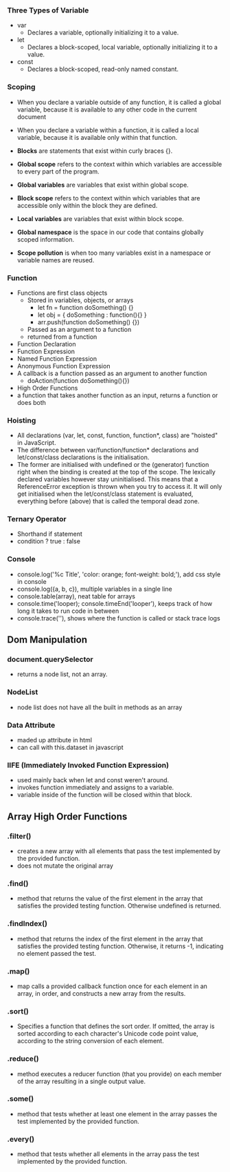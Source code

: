 ### Three Types of Variable
- var
  - Declares a variable, optionally initializing it to a value.
- let
  - Declares a block-scoped, local variable, optionally initializing it to a value.
- const
  - Declares a block-scoped, read-only named constant.

### Scoping

- When you declare a variable outside of any function, it is called a global variable, because it is available to any other code in the current document

- When you declare a variable within a function, it is called a local variable, because it is available only within that function.

- **Blocks** are statements that exist within curly braces {}.

- **Global scope** refers to the context within which variables are accessible to every part of the program.

- **Global variables** are variables that exist within global scope.

- **Block scope** refers to the context within which variables that are accessible only within the block they are defined.

- **Local variables** are variables that exist within block scope.

- **Global namespace** is the space in our code that contains globally scoped information.

- **Scope pollution** is when too many variables exist in a namespace or variable names are reused.

### Function
- Functions are first class objects
  - Stored in variables, objects, or arrays
    - let fn = function doSomething() {}
    - let obj = { doSomething : function(){} }
    - arr.push(function doSomething() {})
  - Passed as an argument to a function
  - returned from a function
- Function Declaration
- Function Expression
 - Named Function Expression
 - Anonymous Function Expression
- A callback is a function passed as an argument to another function
  - doAction(function doSomething(){})
- High Order Functions
 - a function that takes another function as an input, returns a function or does both

### Hoisting

- All declarations (var, let, const, function, function*, class) are "hoisted" in JavaScript. 
- The difference between var/function/function* declarations and let/const/class declara­tions is the initialisation.
- The former are initialised with undefined or the (generator) function right when the binding is created at the top of the scope. The lexically declared variables however stay uninitialised. This means that a ReferenceError exception is thrown when you try to access it. It will only get initialised when the let/const/class statement is evaluated, everything before (above) that is called the temporal dead zone. 

### Ternary Operator
- Shorthand if statement
- condition ? true : false

### Console

- console.log('%c Title', 'color: orange; font-weight: bold;'), add css style in console
- console.log({a, b, c}), multiple variables in a single line
- console.table(array), neat table for arrays
- console.time('looper); console.timeEnd('looper'), keeps track of how long it takes to run code in between
- console.trace(''), shows where the function is called or stack trace logs

## Dom Manipulation

### document.querySelector

- returns a node list, not an array.

### NodeList

- node list does not have all the built in methods as an array

### Data Attribute

- maded up attribute in html
- can call with this.dataset in javascript

### IIFE (Immediately Invoked Function Expression)
- used mainly back when let and const weren't around.
- invokes function immediately and assigns to a variable.
- variable inside of the function will be closed within that block.

## Array High Order Functions

### .filter()

- creates a new array with all elements that pass the test implemented by the provided function.
- does not mutate the original array

### .find()

- method that returns the value of the first element in the array that satisfies the provided testing function. Otherwise undefined is returned.

### .findIndex()

- method that returns the index of the first element in the array that satisfies the provided testing function. Otherwise, it returns -1, indicating no element passed the test.

### .map()

- map calls a provided callback function once for each element in an array, in order, and constructs a new array from the results.

### .sort()

- Specifies a function that defines the sort order. If omitted, the array is sorted according to each character's Unicode code point value, according to the string conversion of each element.

### .reduce()

- method executes a reducer function (that you provide) on each member of the array resulting in a single output value.

### .some()

- method that tests whether at least one element in the array passes the test implemented by the provided function. 

### .every()

- method that tests whether all elements in the array pass the test implemented by the provided function.

